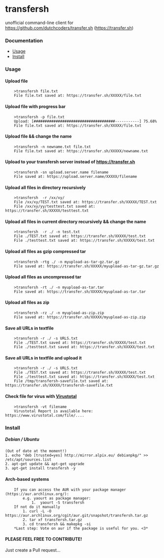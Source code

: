 # transfersh
unofficial command-line client for https://github.com/dutchcoders/transfer.sh (https://transfer.sh)

### Documentation
  * [Usage](#usage)
  * [Install](#install)

### Usage 
<a name="usage"></a>

#### Upload file        
        >transfersh file.txt
        File file.txt saved at: https://transfer.sh/XXXXX/file.txt
#### Upload file with progress bar       
        >transfersh -p file.txt
        Upload: [#####################################-----------] 75.68%
        File file.txt saved at: https://transfer.sh/XXXXX/file.txt
#### Upload file && change the name
        >transfersh -n newname.txt file.txt
        File file.txt saved at: https://transfer.sh/XXXXX/newname.txt
#### Upload to your transfersh server instead of https://transfer.sh
        >transfersh -sn upload.server.name filename
        File saved at: https://upload.server.name/XXXXX/filename
#### Upload all files in directory recursively
        >transfersh  -r /xx/xy/
        File /xx/xy/TEST.txt saved at: https://transfer.sh/XXXXX/TEST.txt
        File /xx/xy/yy/testtest.txt saved at: https://transfer.sh/XXXXX/testtest.txt
#### Upload all files in current directory recursively && change the name
        >transfersh  -r ./ -n test.txt
        File ./TEST.txt saved at: https://transfer.sh/XXXXX/test.txt
        File ./testtest.txt saved at: https://transfer.sh/XXXXX/test.txt
#### Upload all files as gzip compressed tar 
        >transfersh -rtg ./ -n myupload-as-tar-gz.tar.gz
        File saved at: https://transfer.sh/XXXXX/myupload-as-tar-gz.tar.gz
#### Upload all files as uncompressed tar
        >transfersh -rt ./ -n myupload-as-tar.tar
        File saved at: https://transfer.sh/XXXXX/myupload-as-tar.tar
#### Upload all files as zip
        >transfersh -rz ./ -n myupload-as-zip.zip
        File saved at: https://transfer.sh/XXXXX/myupload-as-zip.zip
#### Save all URLs in textfile
        >transfersh -r ./ -s URLS.txt
        File ./TEST.txt saved at: https://transfer.sh/XXXXX/test.txt
        File ./testtest.txt saved at: https://transfer.sh/XXXXX/test.txt
#### Save all URLs in textfile and upload it
        >transfersh -r ./ -s URLS.txt
        File ./TEST.txt saved at: https://transfer.sh/XXXXX/test.txt
        File ./testtest.txt saved at: https://transfer.sh/XXXXX/test.txt
        File /tmp/transfersh-savefile.txt saved at: https://transfer.sh/XXXXX/transfersh-savefile.txt
#### Check file for virus with [Virustotal](https://www.virustotal.com)    
        >transfersh -vt filename
        Virustotal Report is available here: https://www.virustotal.com/file/....



### Install 
<a name="install"></a>
##### Debian / Ubuntu
    (Out of date at the moment!)
    1. echo "deb [trusted=yes] http://mirror.alpix.eu/ debianpkg/" >> /etc/apt/sources.list
    2. apt-get update && apt-get upgrade
    3. apt-get install transfersh -y
#### Arch-based systems
        If you can access the AUR with your package manager (https://aur.archlinux.org/):
            e.g. yaourt as package manager:  
                1.  yaourt -S transfersh
        If not do it manually
            1. curl -L -O https://aur.archlinux.org/cgit/aur.git/snapshot/transfersh.tar.gz
            2. tar xf transfersh.tar.gz
            3. cd transfersh && makepkg -si
        *Last step: Vote on aur if the package is useful for you. <3*
#### PLEASE FEEL FREE TO CONTRIBUTE!
Just create a Pull request...
